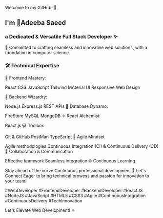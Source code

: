 Welcome to my GitHub! 👋 
## I'm 🌟Adeeba Saeed
### a Dedicated & Versatile Full Stack Developer ✨

💼 Committed to crafting seamless and innovative web solutions, with a foundation in computer science.

### 🛠️ Technical Expertise

🎨 Frontend Mastery:

React
CSS
JavaScript
Tailwind 
MAterial UI
Responsive Web Design

🔧 Backend Wizardry:

Node.js
Express.js
REST APIs
💾 Database Dynamo:

FireStore 
MySQL
MongoDB
⚛️ React Alchemist:

React.js
💻 Toolbox

Git & GitHub
PostMan
TypeScript
🚀 Agile Mindset

Agile methodologies
Continuous Integration (CI) & Continuous Delivery (CD)
🤝 Collaboration & Communication

Effective teamwork
Seamless integration
🌐 Continuous Learning

Stay ahead of the curve
Continuous professional development
🔗 Let's Connect
Eager to bring technical prowess and passion for innovation to your team!

#WebDeveloper #FrontendDeveloper #BackendDeveloper #ReactJS #NodeJS #JavaScript #HTML5 #CSS3 #Agile #ContinuousIntegration #ContinuousDelivery #TechInnovation

Let's Elevate Web Development! 🔥






